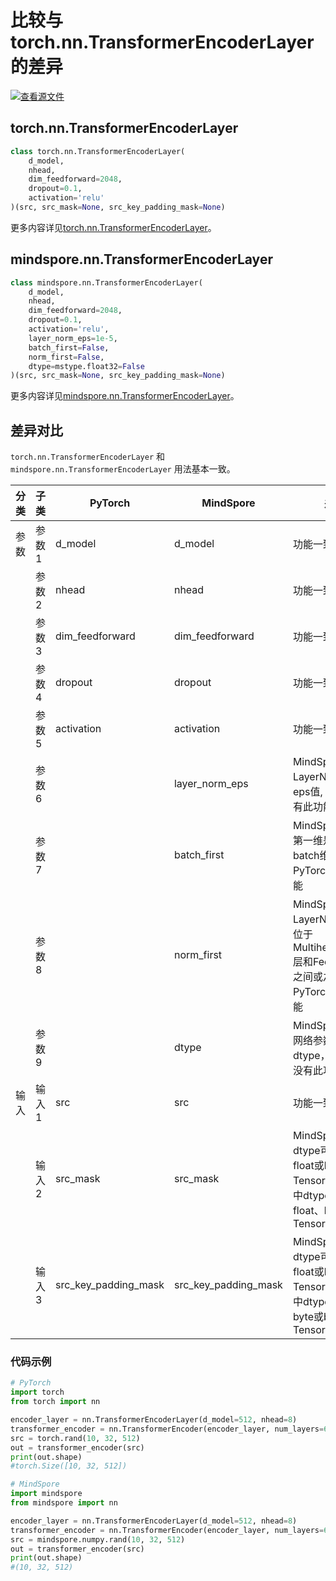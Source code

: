 # 比较与torch.nn.TransformerEncoderLayer的差异

[![查看源文件](https://mindspore-website.obs.cn-north-4.myhuaweicloud.com/website-images/r2.3/resource/_static/logo_source.svg)](https://gitee.com/mindspore/docs/blob/r2.3/docs/mindspore/source_zh_cn/note/api_mapping/pytorch_diff/TransformerEncoderLayer.md)

## torch.nn.TransformerEncoderLayer

```python
class torch.nn.TransformerEncoderLayer(
    d_model,
    nhead,
    dim_feedforward=2048,
    dropout=0.1,
    activation='relu'
)(src, src_mask=None, src_key_padding_mask=None)
```

更多内容详见[torch.nn.TransformerEncoderLayer](https://pytorch.org/docs/1.8.1/generated/torch.nn.TransformerEncoderLayer.html)。

## mindspore.nn.TransformerEncoderLayer

```python
class mindspore.nn.TransformerEncoderLayer(
    d_model,
    nhead,
    dim_feedforward=2048,
    dropout=0.1,
    activation='relu',
    layer_norm_eps=1e-5,
    batch_first=False,
    norm_first=False,
    dtype=mstype.float32=False
)(src, src_mask=None, src_key_padding_mask=None)
```

更多内容详见[mindspore.nn.TransformerEncoderLayer](https://mindspore.cn/docs/zh-CN/r2.3/api_python/nn/mindspore.nn.TransformerEncoderLayer.html)。

## 差异对比

`torch.nn.TransformerEncoderLayer` 和 `mindspore.nn.TransformerEncoderLayer` 用法基本一致。

| 分类  | 子类  | PyTorch                  | MindSpore     | 差异                                                 |
| ---- |-----  |------------------------- |-------------  |----------------------------------------------------|
| 参数  | 参数1 | d_model            | d_model | 功能一致                                               |
|      | 参数2 | nhead               | nhead    | 功能一致                                        |
|      | 参数3 | dim_feedforward               | dim_feedforward          | 功能一致           |
|      | 参数4 | dropout               | dropout          | 功能一致           |
|      | 参数5 | activation               | activation          | 功能一致           |
|      | 参数6 |                | layer_norm_eps          | MindSpore可配置LayerNorm层的eps值, PyTorch没有此功能 |
|      | 参数7 |                | batch_first          | MindSpore可配置第一维是否输出batch维度, PyTorch没有此功能 |
|      | 参数8 |                | norm_first          | MindSpore可配置LayerNorm层是否位于Multiheadttention层和FeedForward之间或之后, PyTorch没有此功能 |
|      | 参数9 |                     | dtype          | MindSpore可配置网络参数的dtype， PyTorch没有此功能。 |
| 输入  | 输入1 | src            | src | 功能一致                                               |
|      | 输入2 | src_mask           | src_mask | MindSpore中dtype可设置为float或bool Tensor，PyTorch中dtype可设置为float、byte或bool Tensor |
|      | 输入3 | src_key_padding_mask      | src_key_padding_mask | MindSpore中dtype可设置为float或bool Tensor，PyTorch中dtype可设置为byte或bool Tensor |

### 代码示例

```python
# PyTorch
import torch
from torch import nn

encoder_layer = nn.TransformerEncoderLayer(d_model=512, nhead=8)
transformer_encoder = nn.TransformerEncoder(encoder_layer, num_layers=6)
src = torch.rand(10, 32, 512)
out = transformer_encoder(src)
print(out.shape)
#torch.Size([10, 32, 512])

# MindSpore
import mindspore
from mindspore import nn

encoder_layer = nn.TransformerEncoderLayer(d_model=512, nhead=8)
transformer_encoder = nn.TransformerEncoder(encoder_layer, num_layers=6)
src = mindspore.numpy.rand(10, 32, 512)
out = transformer_encoder(src)
print(out.shape)
#(10, 32, 512)
```
